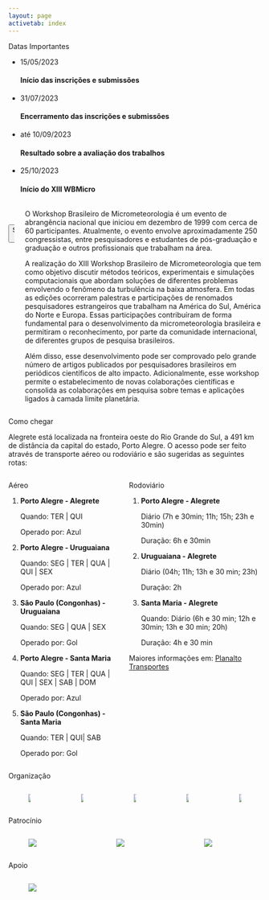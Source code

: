 ```yaml
---
layout: page
activetab: index
---
```


<section id="dates" class="container px-6 py-6">
  <p class="title has-text-centered has-text-weight-bold is-uppercase is-size-4">
    Datas Importantes
  </p>
  <div>
    <ul class="timeline has-text-centered">
      <li class="complete">
        <div class="timestamp">
          <span class="date">15/05/2023</span>
        </div>
        <div class="status">
          <h4>Início das inscrições e submissões</h4>
        </div>
      </li>
      <li>
        <div class="timestamp">
          <span class="date">31/07/2023</span>
        </div>
        <div class="status">
          <h4>Encerramento das inscrições e submissões</h4>
        </div>
      </li>
      <li>
        <div class="timestamp">
          <span class="date">até 10/09/2023</span>
        </div>
        <div class="status">
          <h4>Resultado sobre a avaliação dos trabalhos</h4>
        </div>
      </li>
      <li>
        <div class="timestamp">
          <span class="date">25/10/2023</span>
        </div>
        <div class="status">
          <h4>Início do XIII WBMicro</h4>
        </div>
      </li>
    </ul>
  </div>
</section>

<section id="about" class="container px-6 py-6">
  <div class="columns is-tablet">
    <div class="column">
      <figure id="logo" class="image">
        <img src="{{ '/assets/img/logo.png' | absolute_url }}">
      </figure>
      <div id="callbutton">
        <a href="https://www.even3.com.br/xiiiwbmicro/" target="_blank">
          <button class="button is-primary is-rounded">
            <span>
              Submeter Artigo<br>
              <span class="icon is-large">
                <i class="fas fa-2x icon-even3"></i>
              </span>
            </span>
          </button>
        </a>
      </div>
    </div>
    <div class="column">
      <article class="has-text-justified">
        <p>
          O Workshop Brasileiro de Micrometeorologia é um evento de abrangência nacional que iniciou em dezembro de 1999 com cerca de 60 participantes. Atualmente, o evento envolve aproximadamente 250 congressistas, entre pesquisadores e estudantes de pós-graduação e graduação e outros profissionais que trabalham na área.
        </p>
        <p>
          A realização do XIII Workshop Brasileiro de Micrometeorologia que tem como objetivo discutir métodos teóricos, experimentais e simulações computacionais que abordam soluções de diferentes problemas envolvendo o fenômeno da turbulência na baixa atmosfera. Em todas as edições ocorreram palestras e participações de renomados pesquisadores estrangeiros que trabalham na América do Sul, América do Norte e Europa. Essas participações contribuíram de forma fundamental para o desenvolvimento da micrometeorologia brasileira e permitiram o reconhecimento, por parte da comunidade internacional, de diferentes grupos de pesquisa brasileiros.
        </p>
        <p>
          Além disso, esse desenvolvimento pode ser comprovado pelo grande número de artigos publicados por pesquisadores brasileiros em periódicos científicos de alto impacto. Adicionalmente, esse workshop permite o estabelecimento de novas colaborações científicas e consolida as colaborações em pesquisa sobre temas e aplicações ligados à camada limite planetária.
        </p>
      </article>
    </div>
  </div>
</section>

<section id="route" class="container py-6">
  <p class="title has-text-centered has-text-weight-bold is-uppercase is-size-4">
    Como chegar
  </p>
  <p class="has-text-justified mx-6">
    Alegrete está localizada na fronteira oeste do Rio Grande do  Sul, a 491 km de distância da capital do estado, Porto Alegre. O acesso pode ser feito através de transporte aéreo ou rodoviário e são sugeridas as seguintes rotas:
  </p>
  <div class="columns is-tablet mt-4">
    <div class="column mx-6">
      <p class="title is-size-5">
        Aéreo
      </p>
      <ol>
        <li>
          <strong>Porto Alegre - Alegrete</strong>
          <p>Quando: TER | QUI</p>
          <p>Operado por: Azul</p>
        </li>
        <li>
          <strong>Porto Alegre - Uruguaiana</strong>
          <p>Quando: SEG | TER | QUA | QUI | SEX</p>
          <p>Operado por: Azul</p>
        </li>
        <li>
          <strong>São Paulo (Congonhas) - Uruguaiana</strong>
          <p>Quando: SEG | QUA | SEX</p>
          <p>Operado por: Gol</p>
        </li>
        <li>
          <strong>Porto Alegre - Santa Maria</strong>
          <p>Quando: SEG | TER | QUA | QUI | SEX | SAB | DOM</p>
          <p>Operado por: Azul</p>
        </li>
        <li>
          <strong>São Paulo (Congonhas) - Santa Maria</strong>
          <p>Quando: TER | QUI| SAB</p>
          <p>Operado por: Gol</p>
        </li>
      </ol>
    </div>
    <div class="column mx-6">
      <p class="title is-size-5">
        Rodoviário
      </p>
      <ol>
        <li>
          <strong>Porto Alegre - Alegrete</strong>
          <p>Diário (7h e 30min; 11h; 15h; 23h e 30min)</p>
          <p>Duração: 6h e 30min</p>
        </li>
        <li>
          <strong>Uruguaiana - Alegrete</strong>
          <p>Diário (04h; 11h; 13h e 30 min; 23h)</p>
          <p>Duração: 2h</p>
        </li>
        <li>
          <strong>Santa Maria - Alegrete</strong>
          <p>Quando: Diário (6h e 30 min; 12h e 30min; 13h e 30 min; 20h)</p>
          <p>Duração: 4h e 30 min</p>
        </li>
      </ol>
      <p class="has-text-centered mt-5">Maiores informações em: <a href="https://planalto.com.br/" target="_blank">Planalto Transportes</a></p>
    </div>
  </div>
</section>

<section id="entities" class="container py-6">
  <p class="subtitle has-text-centered is-size-5 mt-6 mb-0">
    Organização
  </p>
  <div class="columns is-centered is-vcentered is-multiline is-mobile">
    <div class="column is-narrow">
      <a href="https://cursos.unipampa.edu.br/cursos/ppeng/" target="_blank">
        <figure class="image is-128x128">
          <img src="{{ '/assets/img/entities/logo-ppeng.png' | absolute_url }}">
        </figure>
      </a>
    </div>
    <div class="column is-narrow">
      <a href="https://www.ufsm.br/cursos/pos-graduacao/santa-maria/ppgmet" target="_blank">
        <figure class="image is-128x128">
          <img src="{{ '/assets/img/entities/logo-pgmet.png' | absolute_url }}">
        </figure>
      </a>
    </div>
    <div class="column is-narrow">
      <a href="https://www.acmet.org.br/home" target="_blank">
        <figure class="image is-128x128">
          <img src="{{ '/assets/img/entities/logo-acmet.png' | absolute_url }}">
        </figure>
      </a>
    </div>
    <div class="column is-narrow">
      <a href="https://unipampa.edu.br/portal/" target="_blank">
        <figure class="image is-128x128">
          <img src="{{ '/assets/img/entities/logo-unipampa.png' | absolute_url }}">
        </figure>
      </a>
    </div>
    <div class="column is-narrow">
      <a href="https://www.ufsm.br/" target="_blank">
        <figure class="image is-128x128">
          <img src="{{ '/assets/img/entities/logo-ufsm.png' | absolute_url }}">
        </figure>
      </a>
    </div>
  </div>
  <p class="subtitle has-text-centered is-size-5 mt-6 mb-0">
    Patrocínio
  </p>
  <div class="columns is-centered is-vcentered is-multiline is-mobile">
    <div class="column is-narrow">
      <a href="https://www.egdenergia.com.br/" target="_blank">
        <figure class="image is-128x128">
          <img src="{{ '/assets/img/entities/logo-egd.png' | absolute_url }}">
        </figure>
      </a>
    </div>
    <div class="column is-narrow">
      <a href="https://www.tempook.com/" target="_blank">
        <figure class="image is-128x128">
          <img src="{{ '/assets/img/entities/logo-tok.png' | absolute_url }}">
        </figure>
      </a>
    </div>
    <div class="column is-narrow">
      <a href="https://www.romiotto.com.br/" target="_blank">
        <figure class="image is-128x128">
          <img src="{{ '/assets/img/entities/logo-rm.png' | absolute_url }}">
        </figure>
      </a>
    </div>
  </div>
  <p class="subtitle has-text-centered is-size-5 mt-6 mb-0">
    Apoio
  </p>
  <div class="columns is-centered is-vcentered is-multiline is-mobile">
    <div class="column is-narrow">
      <a href="https://www.ceaalegrete.com.br/" target="_blank">
        <figure class="image is-128x128">
          <img src="{{ '/assets/img/entities/logo-cea.png' | absolute_url }}">
        </figure>
      </a>
    </div>
  </div>
</section>
